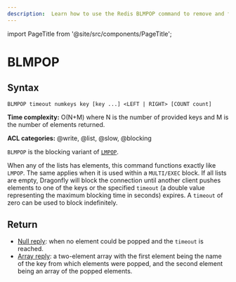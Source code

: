 ```yaml
---
description:  Learn how to use the Redis BLMPOP command to remove and fetch the last element from list.
---
```

import PageTitle from '@site/src/components/PageTitle';

# BLMPOP

<PageTitle title="Redis BLMPOP Command (Documentation) | Dragonfly" />

## Syntax

```shell
BLMPOP timeout numkeys key [key ...] <LEFT | RIGHT> [COUNT count]
```

**Time complexity:** O(N+M) where N is the number of provided keys and M is the number of elements returned.

**ACL categories:** @write, @list, @slow, @blocking

`BLMPOP` is the blocking variant of [`LMPOP`](./lmpop).

When any of the lists has elements, this command functions exactly like `LMPOP`.
The same applies when it is used within a `MULTI/EXEC` block.
If all lists are empty, Dragonfly will block the connection until another client pushes elements to one of the keys
or the specified `timeout` (a double value representing the maximum blocking time in seconds) expires.
A `timeout` of zero can be used to block indefinitely.

## Return

- [Null reply](https://redis.io/docs/latest/develop/reference/protocol-spec/#nulls): when no element could be popped and the `timeout` is reached.
- [Array reply](https://redis.io/docs/latest/develop/reference/protocol-spec/#arrays): a two-element array with the first element
  being the name of the key from which elements were popped, and the second element being an array of the popped elements.
